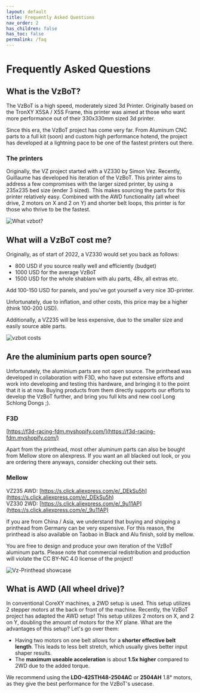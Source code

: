 ```yaml
---
layout: default
title: Frequently Asked Questions
nav_order: 2
has_children: false
has_toc: false
permalink: /faq
---
```


# Frequently Asked Questions

## What is the VzBoT?

The VzBoT is a high speed, moderately sized 3d Printer. Originally based on the TronXY X5SA / X5S Frame, this printer was aimed at those who want more performance out of their 330x330mm sized 3d printer.

Since this era, the VzBoT project has come very far. From Aluminum CNC parts to a full kit (soon) and custom high performance hotend, the project has developed at a lightning pace to be one of the fastest printers out there.

### The printers

Originally, the VZ project started with a VZ330 by Simon Vez. Recently, Guillaume has developed his iteration of the VzBoT. This printer aims to address a few compromises with the larger sized printer, by using a 235x235 bed size (ender 3 sized). This makes sourcing the parts for this printer relatively easy. Combined with the AWD functionality (all wheel drive, 2 motors on X and 2 on Y) and shorter belt loops, this printer is for those who thrive to be the fastest.

![What vzbot?](./assets/images/faq/what_vzbot.jpg)

## What will a VzBoT cost me?

Originally, as of start of 2022, a VZ330 would set you back as follows:

- 800 USD if you source really well and efficiently (budget)
- 1000 USD for the average VzBoT
- 1500 USD for the whole shablam with alu parts, 48v, all extras etc.

Add 100-150 USD for panels, and you've got yourself a very nice 3D-printer.

Unfortunately, due to inflation, and other costs, this price may be a higher (think 100-200 USD).

Additionally, a VZ235 will be less expensive, due to the smaller size and easily source able parts.

![vzbot costs](./assets/images/faq/cost_vzbot.jpg)

## Are the aluminium parts open source?

Unfortunately, the aluminium parts are not open source. The printhead was developed in collaboration with F3D, who have put extensive efforts and work into developing and testing this hardware, and bringing it to the point that it is at now. Buying products from them directly supports our efforts to develop the VzBoT further, and bring you full kits and new cool Long Schlong Dongs ;).

### F3D

[https://f3d-racing-fdm.myshopify.com/](https://f3d-racing-fdm.myshopify.com/)

Apart from the printhead, most other aluminum parts can also be bought from Mellow store on aliexpress. If you want an all blacked out look, or you are ordering there anyways, consider checking out their sets.

### Mellow

VZ235 AWD: [https://s.click.aliexpress.com/e/_DEkSu5h](https://s.click.aliexpress.com/e/_DEkSu5h)<br/>
VZ330 2WD: [https://s.click.aliexpress.com/e/_9u11AP](https://s.click.aliexpress.com/e/_9u11AP)

If you are from China / Asia, we understand that buying and shipping a printhead from Germany can be very expensive. For this reason, the printhead is also available on Taobao in Black and Alu finish, sold by mellow.

You are free to design and produce your own iteration of the VzBoT aluminum parts. Please note that commercial redistribution and production will violate the CC BY-NC 4.0 license of the project!

![Vz-Printhead showcase](./assets/images/faq/vzprinthead.jpg)

## What is AWD (All wheel drive)?

In conventional CoreXY machines, a 2WD setup is used. This setup utilizes 2 stepper motors at the back or front of the machine. Recently, the VzBoT project has adapted the AWD setup! This setup utilizes 2 motors on X, and 2 on Y, doubling the amount of motors for the XY plane. What are the advantages of this setup? Let's go over them:

- Having two motors on one belt allows for a **shorter effective belt length**. This leads to less belt stretch, which usually gives better input shaper results.
- The **maximum useable acceleration** is about **1.5x higher** compared to 2WD due to the added torque.

We recommend using the **LDO-42STH48-2504AC** or **2504AH** 1.8° motors, as they give the best performance for the VzBoT's usecase.
